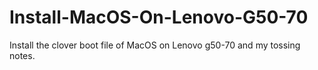 # Install-MacOS-On-Lenovo-G50-70
 Install the clover boot file of MacOS on Lenovo g50-70 and my tossing notes.
